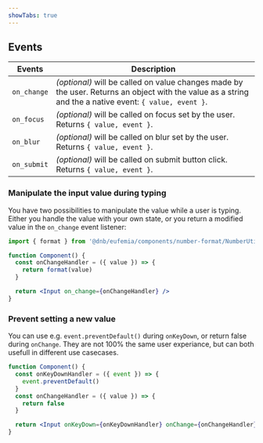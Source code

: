 ```yaml
---
showTabs: true
---
```


## Events

| Events      | Description                                                                                                                                             |
| ----------- | ------------------------------------------------------------------------------------------------------------------------------------------------------- |
| `on_change` | _(optional)_ will be called on value changes made by the user. Returns an object with the value as a string and the a native event: `{ value, event }`. |
| `on_focus`  | _(optional)_ will be called on focus set by the user. Returns `{ value, event }`.                                                                       |
| `on_blur`   | _(optional)_ will be called on blur set by the user. Returns `{ value, event }`.                                                                        |
| `on_submit` | _(optional)_ will be called on submit button click. Returns `{ value, event }`.                                                                         |

### Manipulate the input value during typing

You have two possibilities to manipulate the value while a user is typing. Either you handle the value with your own state, or you return a modified value in the `on_change` event listener:

```jsx
import { format } from '@dnb/eufemia/components/number-format/NumberUtils'

function Component() {
  const onChangeHandler = ({ value }) => {
    return format(value)
  }

  return <Input on_change={onChangeHandler} />
}
```

### Prevent setting a new value

You can use e.g. `event.preventDefault()` during `onKeyDown`, or return false during `onChange`. They are not 100% the same user experiance, but can both usefull in different use casecases.

```jsx
function Component() {
  const onKeyDownHandler = ({ event }) => {
    event.preventDefault()
  }
  const onChangeHandler = ({ value }) => {
    return false
  }

  return <Input onKeyDown={onKeyDownHandler} onChange={onChangeHandler} />
}
```
